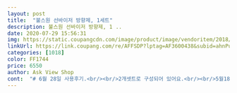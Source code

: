 ```yaml
---
layout: post 
title:  "불스원 선바이저 방향제, 1세트" 
description: 불스원 선바이저 방향제, 1 ..
date: 2020-07-29 15:56:31 
img: https://static.coupangcdn.com/image/product/image/vendoritem/2018/10/24/3065339664/8f51f8b8-2293-427f-a993-fb3093e14ece.jpg 
linkUrl: https://link.coupang.com/re/AFFSDP?lptag=AF3600438&subid=ahnPublicAsk&pageKey=17315982&itemId=42217656&vendorItemId=3065339664&traceid=V0-113-109c5b1eaa200aee 
categories: [1018] 
color: FF1744 
price: 6550 
author: Ask View Shop 
cont:  "# 6월 28일 사용후기.<br/><br/>2개셋트로 구성되어 있어요.<br/><br/>5월18일사용한지  일주일되가는데  차안보다 화장실이 향기가 진히게 퍼져있구요  차안에서는  그닥 향기가 나질않네요 차가 흔들려서 제 머리가 좌우로 움직이게될때 살짝살짝 나는거 이외엔  차문열고 탓을때 향없어요  화장실은 3일동안 찐하게 나다가 차츰 은은하게 지속되며 나구요 (은은한게좋음)<br/>과연 얼마나 지속될지 궁금합니다.<br/><br/>구매시엔 분명 향조절 커버있는 제품이었는데<br/>그 지속시간은 34일 정도며 그이후로 점차 향이 약해지고<br/>근데 작구 요 향기때문에 어릴때먹었던 투명한 사과맛 알사탕이먹고싶어지네요  아침부터 선바이져 방향제때문에 옛느낌이  새록새록 느껴져요^^<br/>느끼한향이 아니라 다행이예요<br/>다른것과 비교했을때 가성비굿!!<br/>로켓배송 역시 빠르고 안전하게 잘 받았습니다.<br/><br/>로켓배송으로 하루만에 받았어요.<br/><br/>미미한 냄세조차 없습니다.<br/><br/>본품에 리필까지 하나더주고 양도 많은편이구<br/>선바이저는 처음 구입해보는데  아직설치 전이라 사용해본 후 후기남길께요<br/>설명서에는 100일 동안 지속된다고 되어 있는데 그건 사용해봐야 알것 같네요.<br/>ㅋ<br/>쉽게 사용 가능하고요.<br/> 생각보다 향이 진하네요.<br/><br/>약 7 10일정도면 제품이 남아있지만 방향제로써의 효과는<br/>없는것같네요.<br/> 15일정도가되면 제품도 거의 남아있지 않으며<br/>요아인 선바이저에 끼우는 클립형이라서 항시 냄새가 좋을듯 해요<br/>우선 한달가까이 사용하며 본품및 리필제품 구매하여<br/>은은한 향이 차안에 쏵 퍼지네요.<br/>(향기 조절가능,사진참고)<br/>이가격에 오래가구않가구 뭘 따져요 향기좋고 적당히 사용하면 되는거죠  가성비좋은거같아요<br/>일단 새벽에 받은지라 차까지가기귀찮아 화장실에 설치해봤어요<br/>차량에 방향제들 이것저것 써보다<br/>차량에 항상 히터나 에어컨에 끼우는 제품을 사용했는데 단점이 시동을 켜거나 히터나 에어컨을 틀어야 향이 나왔거든요.<br/><br/>차량용 방향제로 햇빛가리개에 끼워 사용하는 제품이예요.<br/><br/>총 4개 사용했습니다.<br/> 항상 처음 사용시엔 향이 진하며<br/>친구추천으로 바꿔보려 구매했습니다.<br/><br/>한 5분만에  금방 퍼져있네요<br/>한참 후  화장실문 열어보니  은은하게 달콤하고 상큼한향이  샤랄라 향기가 퍼져있네요<br/>향은  어렸을때  먹어본 캔디 달콤한사과사탕향이 나네요<br/>향은 아쿠아향이고 은은하니 좋아요.<br/>무난한 향이예요.<br/><br/>향조절 할수있는 커버는 없네요.<br/> 불량인지 낚시인지.<br/>.<br/><br/>화실용으로 사용해얄라나봐요ㅎ<br/>" 
---
```

